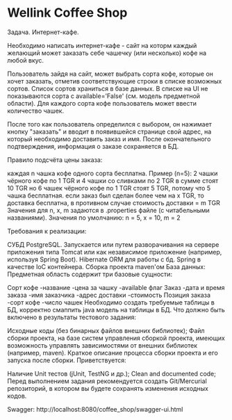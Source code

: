 # Wellink Coffee Shop

Задача. Интернет-кафе.

Необходимо написать интернет-кафе - сайт на которм каждый желающий может заказать себе чашечку (или несколько) кофе на любой вкус.

Пользователь зайдя на сайт, может выбрать сорта кофе, которые он хочет заказать, отметив соответствующие строки в списке возможных сортов. Список сортов храниться в базе данных. В списке на UI не показываются сорта с available='False' (см. модель предметной области). Для каждого сорта кофе пользователь может ввести количество чашек.

После того как пользователь определился с выбором, он нажимает кнопку "заказать" и вводит в появившейся странице свой адрес, на который необходимо доставить заказ и имя. После окончательного подтверждения, информация о заказе сохраняется в БД.

Правило подсчёта цены заказа:

каждая n чашка кофе одного сорта бесплатна. Пример (n=5): 2 чашки чёрного кофе по 1 TGR и 4 чашки со сливками по 2 TGR в сумме стоят 10 TGR но 6 чашек чёрного кофе по 1 TGR стоят 5 TGR, потому что 5 чашка бесплатная.
если заказ был сделан более чем на x TGR, то доставка бесплатна, в противном случае стоимость доставки = m TGR
Значения для n, x, m задаются в .properties файле (с читабельными названиями). Значения по умолчанию: n = 5, x = 10, m = 2

Требования к реализации:

СУБД PostgreSQL.
Запускается или путем разворачивания на сервере приложения типа Tomcat или как независимое приложение (например, используя Spring Boot).
Hibernate ORM для работы с бд.
Spring в качестве IoC контейнера.
Сборка проекта maven'ом
База данных: Предметная область содержит три базовые сущности:

Сорт кофе -название -цена за чашку -available флаг
Заказ -дата и время заказа -имя заказчика -адрес доставки -стоимость
Позиция заказа -сорт кофе -число чашек Необходимо создать требуемые таблицы в БД, корректно смаппить java модель на таблицы в БД.
Что должно быть включено в результаты тестового задания:

Исходные коды (без бинарных файлов внешних библиотек);
Файл сборки проекта, на базе систем управления сборкой проекта, имеющих возможность управлять зависимостями от внешних библиотек (например, maven).
Краткое описание процесса сборки проекта и его запуска после сборки.
Приветствуется:

Наличие Unit тестов (jUnit, TestNG и др.);
Clean and documented code;
Перед выполнением задания рекомендуется создать Git/Mercurial репозиторий, в котором вы будете сохранять изменения исходных кодов.


Swagger:
http://localhost:8080/coffee_shop/swagger-ui.html